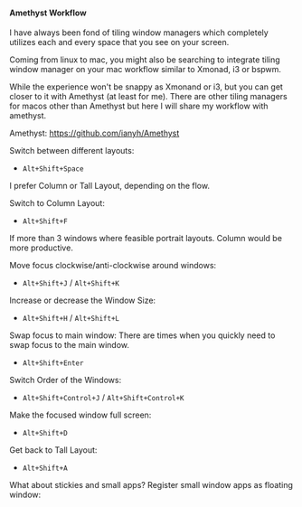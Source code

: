 #### Amethyst Workflow

I have always been fond of tiling window managers which completely utilizes each and every space that you see on your screen. 

Coming from linux to mac, you might also be searching to integrate tiling window manager on your mac workflow similar to Xmonad, i3 or bspwm.

While the experience won't be snappy as Xmonand or i3, but you can get closer to it with Amethyst (at least for me). There are other tiling managers for macos other than Amethyst but here I will share my workflow with amethyst.

Amethyst:
https://github.com/ianyh/Amethyst

Switch between different layouts:
- `Alt+Shift+Space`

I prefer Column or Tall Layout, depending on the flow.

Switch to Column Layout:
- `Alt+Shift+F`

If more than 3 windows where feasible portrait layouts. Column would be more productive.

Move focus clockwise/anti-clockwise around windows:
- `Alt+Shift+J` / `Alt+Shift+K`

Increase or decrease the Window Size:
- `Alt+Shift+H` / `Alt+Shift+L` 

Swap focus to main window:
There are times when you quickly need to swap focus to the main window.
- `Alt+Shift+Enter`

Switch Order of the Windows:
- `Alt+Shift+Control+J` / `Alt+Shift+Control+K`

Make the focused window full screen:
- `Alt+Shift+D`

Get back to Tall Layout:
- `Alt+Shift+A`

What about stickies and small apps?
Register small window apps as floating window:


<!--stackedit_data:
eyJoaXN0b3J5IjpbMTQxOTY5ODcxNl19
-->
